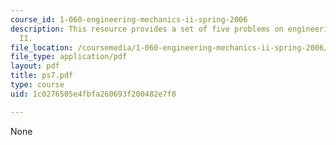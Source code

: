 ```yaml
---
course_id: 1-060-engineering-mechanics-ii-spring-2006
description: This resource provides a set of five problems on engineering mechanics
  II.
file_location: /coursemedia/1-060-engineering-mechanics-ii-spring-2006/1c0276505e4fbfa260693f200482e7f8_ps7.pdf
file_type: application/pdf
layout: pdf
title: ps7.pdf
type: course
uid: 1c0276505e4fbfa260693f200482e7f8

---
```

None